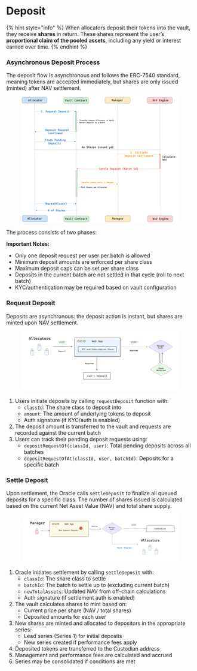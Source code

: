 # Deposit

{% hint style="info" %}
When allocators deposit their tokens into the vault, they receive **shares** in return. These shares represent the user’s **proportional claim of the pooled assets**, including any yield or interest earned over time.
{% endhint %}

### Asynchronous Deposit Process

The deposit flow is asynchronous and follows the ERC-7540 standard, meaning tokens are accepted immediately, but shares are only issued (minted) after NAV settlement.&#x20;

<figure><img src="../../.gitbook/assets/image (59).png" alt="" width="563"><figcaption></figcaption></figure>



The process consists of two phases:

**Important Notes:**
- Only one deposit request per user per batch is allowed
- Minimum deposit amounts are enforced per share class
- Maximum deposit caps can be set per share class
- Deposits in the current batch are not settled in that cycle (roll to next batch)
- KYC/authentication may be required based on vault configuration

### Request Deposit

Deposits are asynchronous: the deposit action is instant, but shares are minted upon NAV settlement.

<figure><img src="../../.gitbook/assets/image (4).png" alt="" width="563"><figcaption></figcaption></figure>

1. Users initiate deposits by calling `requestDeposit` function with:
   - `classId`: The share class to deposit into
   - `amount`: The amount of underlying tokens to deposit
   - Auth signature (if KYC/auth is enabled)
2. The deposit amount is transferred to the vault and requests are recorded against the current batch
3. Users can track their pending deposit requests using:
   - `depositRequestOf(classId, user)`: Total pending deposits across all batches
   - `depositRequestOfAt(classId, user, batchId)`: Deposits for a specific batch



### Settle Deposit

Upon settlement, the Oracle calls `settleDeposit` to finalize all queued deposits for a specific class. The number of shares issued is calculated based on the current Net Asset Value (NAV) and total share supply.

<figure><img src="../../.gitbook/assets/image (8).png" alt="" width="563"><figcaption></figcaption></figure>

1. Oracle initiates settlement by calling `settleDeposit` with:
   - `classId`: The share class to settle
   - `batchId`: The batch to settle up to (excluding current batch)
   - `newTotalAssets`: Updated NAV from off-chain calculations
   - Auth signature (if settlement auth is enabled)
2. The vault calculates shares to mint based on:
   - Current price per share (NAV / total shares)
   - Deposited amounts for each user
3. New shares are minted and allocated to depositors in the appropriate series:
   - Lead series (Series 1) for initial deposits
   - New series created if performance fees apply
4. Deposited tokens are transferred to the Custodian address
5. Management and performance fees are calculated and accrued
6. Series may be consolidated if conditions are met

